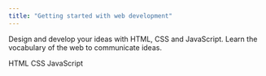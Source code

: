 ```yaml
---
title: "Getting started with web development"
---
```


Design and develop your ideas with HTML, CSS and JavaScript. Learn the vocabulary of the web to communicate ideas.

HTML
CSS
JavaScript
